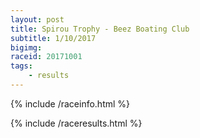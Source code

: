 ```yaml
---
layout: post
title: Spirou Trophy - Beez Boating Club
subtitle: 1/10/2017
bigimg: 
raceid: 20171001
tags:
    - results
---
```


{% include /raceinfo.html %}
<!--more-->
{% include /raceresults.html %}